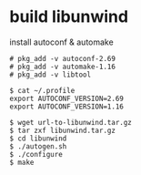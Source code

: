 # build libunwind

install autoconf & automake

```
# pkg_add -v autoconf-2.69
# pkg_add -v automake-1.16
# pkg_add -v libtool

$ cat ~/.profile
export AUTOCONF_VERSION=2.69
export AUTOCONF_VERSION=1.16
```

```
$ wget url-to-libunwind.tar.gz
$ tar zxf libunwind.tar.gz
$ cd libunwind
$ ./autogen.sh
$ ./configure
$ make
```

